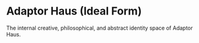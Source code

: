 # Adaptor Haus (Ideal Form)

The internal creative, philosophical, and abstract identity space of Adaptor Haus.
